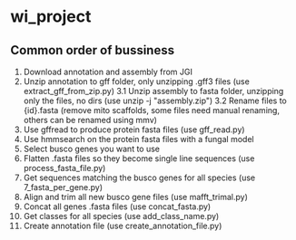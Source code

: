 # wi_project

Common order of bussiness
-------------------------
1. Download annotation and assembly from JGI
2. Unzip annotation to gff folder, only unzipping .gff3 files (use extract_gff_from_zip.py)
3.1 Unzip assembly to fasta folder, unzipping only the files, no dirs (use unzip -j "assembly.zip")
3.2 Rename files to {id}.fasta (remove mito scaffolds, some files need manual renaming, others can be renamed using mmv)
4. Use gffread to produce protein fasta files (use gff_read.py)
5. Use hmmsearch on the protein fasta files with a fungal model
6. Select busco genes you want to use
7. Flatten .fasta files so they become single line sequences (use process_fasta_file.py)
8. Get sequences matching the busco genes for all species (use 7_fasta_per_gene.py)
9. Align and trim all new busco gene files (use mafft_trimal.py)
10. Concat all genes .fasta files (use concat_fasta.py)
11. Get classes for all species (use add_class_name.py)
12. Create annotation file (use create_annotation_file.py)